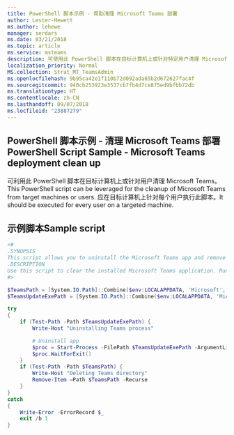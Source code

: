 ```yaml
---
title: PowerShell 脚本示例 - 帮助清理 Microsoft Teams 部署
author: Lester-Hewett
ms.author: lehewe
manager: serdars
ms.date: 03/21/2018
ms.topic: article
ms.service: msteams
description: 可使用此 PowerShell 脚本在目标计算机上或针对特定用户清理 Microsoft Teams。
localization_priority: Normal
MS.collection: Strat_MT_TeamsAdmin
ms.openlocfilehash: 9b95ca42e1f110b72d092ada65b2d672627fac4f
ms.sourcegitcommit: 940cb253923e3537cb7fb4d7ce875ed9bfbb72db
ms.translationtype: HT
ms.contentlocale: zh-CN
ms.lasthandoff: 09/07/2018
ms.locfileid: "23887279"
---
```

<a name="powershell-script-sample---microsoft-teams-deployment-clean-up"></a><span data-ttu-id="0daf7-103">PowerShell 脚本示例 - 清理 Microsoft Teams 部署</span><span class="sxs-lookup"><span data-stu-id="0daf7-103">PowerShell Script Sample - Microsoft Teams deployment clean up</span></span>
-------------------------------------------------------------------------

<span data-ttu-id="0daf7-104">可利用此 PowerShell 脚本在目标计算机上或针对用户清理 Microsoft Teams。</span><span class="sxs-lookup"><span data-stu-id="0daf7-104">This PowerShell script can be leveraged for the cleanup of Microsoft Teams from target machines or users.</span></span> <span data-ttu-id="0daf7-105">应在目标计算机上针对每个用户执行此脚本。</span><span class="sxs-lookup"><span data-stu-id="0daf7-105">It should be executed for every user on a targeted machine.</span></span> 


## <a name="sample-script"></a><span data-ttu-id="0daf7-106">示例脚本</span><span class="sxs-lookup"><span data-stu-id="0daf7-106">Sample script</span></span>

````powershell
<#
.SYNOPSIS
This script allows you to uninstall the Microsoft Teams app and remove Teams directory for a user.
.DESCRIPTION
Use this script to clear the installed Microsoft Teams application. Run this PowerShell script for each user profile for which the Teams App was installed on a machine. After the PowerShell has executed on all user profiles, Teams can be redeployed.
#>

$TeamsPath = [System.IO.Path]::Combine($env:LOCALAPPDATA, 'Microsoft', 'Teams')
$TeamsUpdateExePath = [System.IO.Path]::Combine($env:LOCALAPPDATA, 'Microsoft', 'Teams', 'Update.exe')

try
{
    if (Test-Path -Path $TeamsUpdateExePath) {
        Write-Host "Uninstalling Teams process"

        # Uninstall app
        $proc = Start-Process -FilePath $TeamsUpdateExePath -ArgumentList "-uninstall -s" -PassThru
        $proc.WaitForExit()
    }
    if (Test-Path -Path $TeamsPath) {
        Write-Host "Deleting Teams directory"
        Remove-Item –Path $TeamsPath -Recurse
    }
}
catch
{
    Write-Error -ErrorRecord $_
    exit /b 1
}

````



